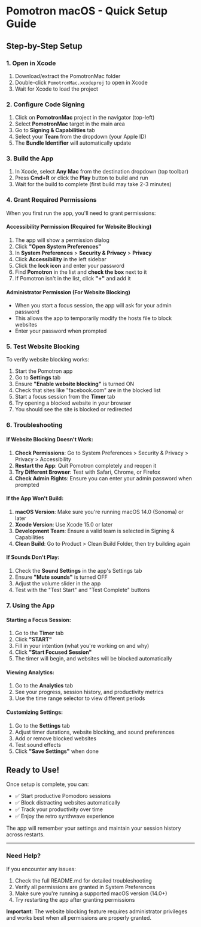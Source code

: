 # Pomotron macOS - Quick Setup Guide

## Step-by-Step Setup

### 1. Open in Xcode
1. Download/extract the PomotronMac folder
2. Double-click `PomotronMac.xcodeproj` to open in Xcode
3. Wait for Xcode to load the project

### 2. Configure Code Signing
1. Click on **PomotronMac** project in the navigator (top-left)
2. Select **PomotronMac** target in the main area
3. Go to **Signing & Capabilities** tab
4. Select your **Team** from the dropdown (your Apple ID)
5. The **Bundle Identifier** will automatically update

### 3. Build the App
1. In Xcode, select **Any Mac** from the destination dropdown (top toolbar)
2. Press **Cmd+R** or click the **Play** button to build and run
3. Wait for the build to complete (first build may take 2-3 minutes)

### 4. Grant Required Permissions

When you first run the app, you'll need to grant permissions:

#### Accessibility Permission (Required for Website Blocking)
1. The app will show a permission dialog
2. Click **"Open System Preferences"**
3. In **System Preferences** > **Security & Privacy** > **Privacy**
4. Click **Accessibility** in the left sidebar
5. Click the **lock icon** and enter your password
6. Find **Pomotron** in the list and **check the box** next to it
7. If Pomotron isn't in the list, click **"+"** and add it

#### Administrator Permission (For Website Blocking)
- When you start a focus session, the app will ask for your admin password
- This allows the app to temporarily modify the hosts file to block websites
- Enter your password when prompted

### 5. Test Website Blocking

To verify website blocking works:

1. Start the Pomotron app
2. Go to **Settings** tab
3. Ensure **"Enable website blocking"** is turned ON
4. Check that sites like "facebook.com" are in the blocked list
5. Start a focus session from the **Timer** tab
6. Try opening a blocked website in your browser
7. You should see the site is blocked or redirected

### 6. Troubleshooting

#### If Website Blocking Doesn't Work:
1. **Check Permissions**: Go to System Preferences > Security & Privacy > Privacy > Accessibility
2. **Restart the App**: Quit Pomotron completely and reopen it
3. **Try Different Browser**: Test with Safari, Chrome, or Firefox
4. **Check Admin Rights**: Ensure you can enter your admin password when prompted

#### If the App Won't Build:
1. **macOS Version**: Make sure you're running macOS 14.0 (Sonoma) or later
2. **Xcode Version**: Use Xcode 15.0 or later
3. **Development Team**: Ensure a valid team is selected in Signing & Capabilities
4. **Clean Build**: Go to Product > Clean Build Folder, then try building again

#### If Sounds Don't Play:
1. Check the **Sound Settings** in the app's Settings tab
2. Ensure **"Mute sounds"** is turned OFF
3. Adjust the volume slider in the app
4. Test with the "Test Start" and "Test Complete" buttons

### 7. Using the App

#### Starting a Focus Session:
1. Go to the **Timer** tab
2. Click **"START"** 
3. Fill in your intention (what you're working on and why)
4. Click **"Start Focused Session"**
5. The timer will begin, and websites will be blocked automatically

#### Viewing Analytics:
1. Go to the **Analytics** tab
2. See your progress, session history, and productivity metrics
3. Use the time range selector to view different periods

#### Customizing Settings:
1. Go to the **Settings** tab
2. Adjust timer durations, website blocking, and sound preferences
3. Add or remove blocked websites
4. Test sound effects
5. Click **"Save Settings"** when done

## Ready to Use!

Once setup is complete, you can:
- ✅ Start productive Pomodoro sessions
- ✅ Block distracting websites automatically
- ✅ Track your productivity over time
- ✅ Enjoy the retro synthwave experience

The app will remember your settings and maintain your session history across restarts.

---

### Need Help?

If you encounter any issues:
1. Check the full README.md for detailed troubleshooting
2. Verify all permissions are granted in System Preferences
3. Make sure you're running a supported macOS version (14.0+)
4. Try restarting the app after granting permissions

**Important**: The website blocking feature requires administrator privileges and works best when all permissions are properly granted.